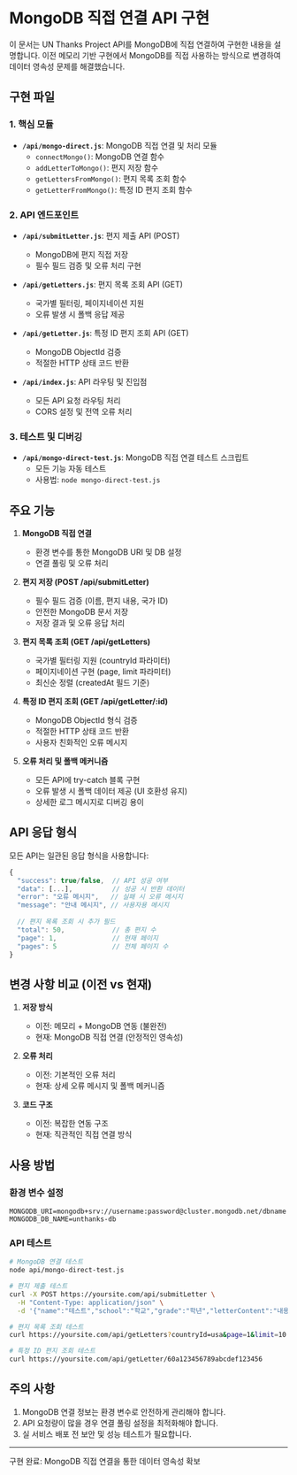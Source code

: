 # MongoDB 직접 연결 API 구현

이 문서는 UN Thanks Project API를 MongoDB에 직접 연결하여 구현한 내용을 설명합니다. 이전 메모리 기반 구현에서 MongoDB를 직접 사용하는 방식으로 변경하여 데이터 영속성 문제를 해결했습니다.

## 구현 파일

### 1. 핵심 모듈

- **`/api/mongo-direct.js`**: MongoDB 직접 연결 및 처리 모듈
  - `connectMongo()`: MongoDB 연결 함수
  - `addLetterToMongo()`: 편지 저장 함수
  - `getLettersFromMongo()`: 편지 목록 조회 함수
  - `getLetterFromMongo()`: 특정 ID 편지 조회 함수

### 2. API 엔드포인트

- **`/api/submitLetter.js`**: 편지 제출 API (POST)
  - MongoDB에 편지 직접 저장
  - 필수 필드 검증 및 오류 처리 구현

- **`/api/getLetters.js`**: 편지 목록 조회 API (GET)
  - 국가별 필터링, 페이지네이션 지원
  - 오류 발생 시 폴백 응답 제공

- **`/api/getLetter.js`**: 특정 ID 편지 조회 API (GET)
  - MongoDB ObjectId 검증
  - 적절한 HTTP 상태 코드 반환

- **`/api/index.js`**: API 라우팅 및 진입점
  - 모든 API 요청 라우팅 처리
  - CORS 설정 및 전역 오류 처리

### 3. 테스트 및 디버깅

- **`/api/mongo-direct-test.js`**: MongoDB 직접 연결 테스트 스크립트
  - 모든 기능 자동 테스트
  - 사용법: `node mongo-direct-test.js`

## 주요 기능

1. **MongoDB 직접 연결**
   - 환경 변수를 통한 MongoDB URI 및 DB 설정
   - 연결 풀링 및 오류 처리

2. **편지 저장 (POST /api/submitLetter)**
   - 필수 필드 검증 (이름, 편지 내용, 국가 ID)
   - 안전한 MongoDB 문서 저장
   - 저장 결과 및 오류 응답 처리

3. **편지 목록 조회 (GET /api/getLetters)**
   - 국가별 필터링 지원 (countryId 파라미터)
   - 페이지네이션 구현 (page, limit 파라미터)
   - 최신순 정렬 (createdAt 필드 기준)

4. **특정 ID 편지 조회 (GET /api/getLetter/:id)**
   - MongoDB ObjectId 형식 검증
   - 적절한 HTTP 상태 코드 반환
   - 사용자 친화적인 오류 메시지

5. **오류 처리 및 폴백 메커니즘**
   - 모든 API에 try-catch 블록 구현
   - 오류 발생 시 폴백 데이터 제공 (UI 호환성 유지)
   - 상세한 로그 메시지로 디버깅 용이

## API 응답 형식

모든 API는 일관된 응답 형식을 사용합니다:

```javascript
{
  "success": true/false,  // API 성공 여부
  "data": [...],          // 성공 시 반환 데이터
  "error": "오류 메시지",   // 실패 시 오류 메시지
  "message": "안내 메시지", // 사용자용 메시지
  
  // 편지 목록 조회 시 추가 필드
  "total": 50,            // 총 편지 수
  "page": 1,              // 현재 페이지
  "pages": 5              // 전체 페이지 수
}
```

## 변경 사항 비교 (이전 vs 현재)

1. **저장 방식**
   - 이전: 메모리 + MongoDB 연동 (불완전)
   - 현재: MongoDB 직접 연결 (안정적인 영속성)

2. **오류 처리**
   - 이전: 기본적인 오류 처리
   - 현재: 상세 오류 메시지 및 폴백 메커니즘

3. **코드 구조**
   - 이전: 복잡한 연동 구조
   - 현재: 직관적인 직접 연결 방식

## 사용 방법

### 환경 변수 설정

```
MONGODB_URI=mongodb+srv://username:password@cluster.mongodb.net/dbname
MONGODB_DB_NAME=unthanks-db
```

### API 테스트

```bash
# MongoDB 연결 테스트
node api/mongo-direct-test.js

# 편지 제출 테스트
curl -X POST https://yoursite.com/api/submitLetter \
  -H "Content-Type: application/json" \
  -d '{"name":"테스트","school":"학교","grade":"학년","letterContent":"내용","countryId":"usa"}'

# 편지 목록 조회 테스트
curl https://yoursite.com/api/getLetters?countryId=usa&page=1&limit=10

# 특정 ID 편지 조회 테스트
curl https://yoursite.com/api/getLetter/60a123456789abcdef123456
```

## 주의 사항

1. MongoDB 연결 정보는 환경 변수로 안전하게 관리해야 합니다.
2. API 요청량이 많을 경우 연결 풀링 설정을 최적화해야 합니다.
3. 실 서비스 배포 전 보안 및 성능 테스트가 필요합니다.

---

구현 완료: MongoDB 직접 연결을 통한 데이터 영속성 확보